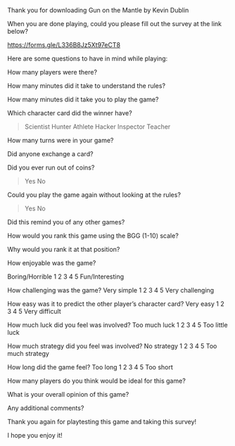 Thank you for downloading Gun on the Mantle by Kevin Dublin

When you are done playing, could you please fill out the survey at the link below?

https://forms.gle/L336B8Jz5Xt97eCT8

Here are some questions to have in mind while playing:


How many players were there?

How many minutes did it take to understand the rules?

How many minutes did it take you to play the game?

Which character card did the winner have?
>Scientist
>Hunter
>Athlete
>Hacker
>Inspector
>Teacher

How many turns were in your game?

Did anyone exchange a card?

Did you ever run out of coins?
>Yes
>No

Could you play the game again without looking at the rules?
>Yes
>No

Did this remind you of any other games?


How would you rank this game using the BGG (1-10) scale?

Why would you rank it at that position?


How enjoyable was the game?

Boring/Horrible
1
2
3
4
5
Fun/Interesting

How challenging was the game?
Very simple
1
2
3
4
5
Very challenging

How easy was it to predict the other player’s character card?
Very easy
1
2
3
4
5
Very difficult

How much luck did you feel was involved?
Too much luck
1
2
3
4
5
Too little luck

How much strategy did you feel was involved?
No strategy
1
2
3
4
5
Too much strategy

How long did the game feel?
Too long
1
2
3
4
5
Too short

How many players do you think would be ideal for this game?

What is your overall opinion of this game?

Any additional comments?

Thank you again for playtesting this game and taking this survey!

I hope you enjoy it!
